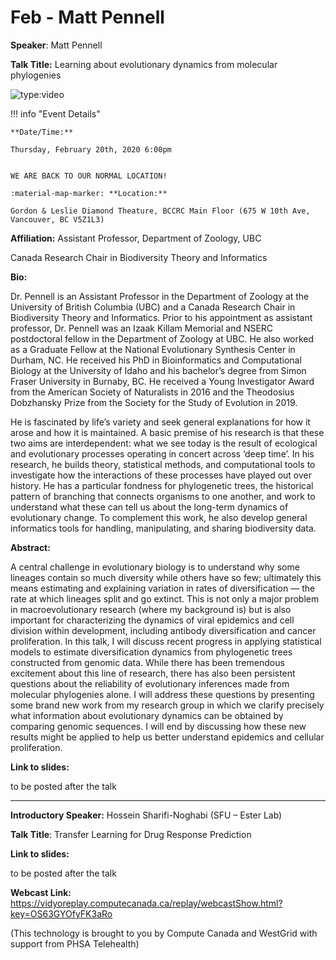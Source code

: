 # Feb - Matt Pennell

**Speaker**: Matt Pennell

**Talk Title:** Learning about evolutionary dynamics from molecular phylogenies

![type:video](https://www.youtube.com/embed/yGVf_1PbEIs)

!!! info "Event Details"
    
    
    **Date/Time:**
    
    Thursday, February 20th, 2020 6:00pm
    
    
    WE ARE BACK TO OUR NORMAL LOCATION!
    
    :material-map-marker: **Location:**
    
    Gordon & Leslie Diamond Theature, BCCRC Main Floor (675 W 10th Ave, Vancouver, BC V5Z1L3)

**Affiliation:** Assistant Professor, Department of Zoology, UBC

Canada Research Chair in Biodiversity Theory and Informatics

**Bio:**

Dr. Pennell is an Assistant Professor in the Department of Zoology at the University of British Columbia (UBC) and a Canada Research Chair in Biodiversity Theory and Informatics. Prior to his appointment as assistant professor, Dr. Pennell was an Izaak Killam Memorial and NSERC postdoctoral fellow in the Department of Zoology at UBC. He also worked as a Graduate Fellow at the National Evolutionary Synthesis Center in Durham, NC. He received his PhD in Bioinformatics and Computational Biology at the University of Idaho and his bachelor’s degree from Simon Fraser University in Burnaby, BC. He received a Young Investigator Award from the American Society of Naturalists in 2016 and the Theodosius Dobzhansky Prize from the Society for the Study of Evolution in 2019.

He is fascinated by life’s variety and seek general explanations for how it arose and how it is maintained. A basic premise of his research is that these two aims are interdependent: what we see today is the result of ecological and evolutionary processes operating in concert across ‘deep time’. In his research, he builds theory, statistical methods, and computational tools to investigate how the interactions of these processes have played out over history. He has a particular fondness for phylogenetic trees, the historical pattern of branching that connects organisms to one another, and work to understand what these can tell us about the long-term dynamics of evolutionary change. To complement this work, he also develop general informatics tools for handling, manipulating, and sharing biodiversity data.

**Abstract:**

A central challenge in evolutionary biology is to understand why some lineages contain so much diversity while others have so few; ultimately this means estimating and explaining variation in rates of diversification — the rate at which lineages split and go extinct. This is not only a major problem in macroevolutionary research (where my background is) but is also important for characterizing the dynamics of viral epidemics and cell division within development, including antibody diversification and cancer proliferation. In this talk, I will discuss recent progress in applying statistical models to estimate diversification dynamics from phylogenetic trees constructed from genomic data. While there has been tremendous excitement about this line of research, there has also been persistent questions about the reliability of evolutionary inferences made from molecular phylogenies alone. I will address these questions by presenting some brand new work from my research group in which we clarify precisely what information about evolutionary dynamics can be obtained by comparing genomic sequences. I will end by discussing how these new results might be applied to help us better understand epidemics and cellular proliferation.

**Link to slides:**

to be posted after the talk

---

**Introductory Speaker:** Hossein Sharifi-Noghabi (SFU – Ester Lab)

**Talk Title**: Transfer Learning for Drug Response Prediction

**Link to slides:**

to be posted after the talk

**Webcast Link:** <https://vidyoreplay.computecanada.ca/replay/webcastShow.html?key=OS63GYOfyFK3aRo>

(This technology is brought to you by Compute Canada and WestGrid with support from PHSA Telehealth)

